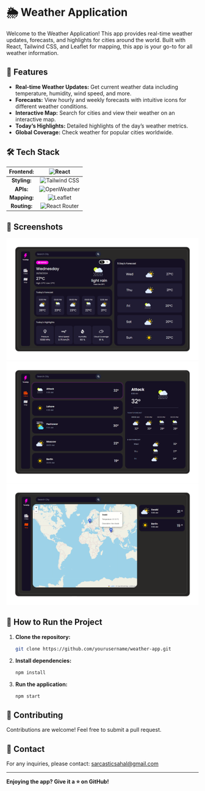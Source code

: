 # 🌦️ Weather Application

Welcome to the Weather Application! This app provides real-time weather updates, forecasts, and highlights for cities around the world. Built with React, Tailwind CSS, and Leaflet for mapping, this app is your go-to for all weather information. 

## 🚀 Features

- **Real-time Weather Updates:** Get current weather data including temperature, humidity, wind speed, and more.
- **Forecasts:** View hourly and weekly forecasts with intuitive icons for different weather conditions.
- **Interactive Map:** Search for cities and view their weather on an interactive map.
- **Today’s Highlights:** Detailed highlights of the day’s weather metrics.
- **Global Coverage:** Check weather for popular cities worldwide.

## 🛠️ Tech Stack

| **Frontend:** | ![React](https://img.shields.io/badge/React-20232A?style=for-the-badge&logo=react&logoColor=61DAFB) |
| :-----------: | :-------------------------------------------------------------------------------------------------: |
| **Styling:**  | ![Tailwind CSS](https://img.shields.io/badge/TailwindCSS-38B2AC?style=for-the-badge&logo=tailwind-css&logoColor=white) |
| **APIs:**     | ![OpenWeather](https://img.shields.io/badge/OpenWeather-ff8c00?style=for-the-badge&logo=OpenWeather&logoColor=white) |
| **Mapping:**  | ![Leaflet](https://img.shields.io/badge/Leaflet-199900?style=for-the-badge&logo=leaflet&logoColor=white) |
| **Routing:**  | ![React Router](https://img.shields.io/badge/React_Router-CA4245?style=for-the-badge&logo=react-router&logoColor=white) |

## 📸 Screenshots

![Weather App](./src/assets/weather.png)
![Weather App](./src/assets/cities.png)
![Weather App](./src/assets/map.png)

## 📜 How to Run the Project

1. **Clone the repository:**
    ```bash
    git clone https://github.com/yourusername/weather-app.git
    ```
2. **Install dependencies:**
    ```bash
    npm install
    ```
3. **Run the application:**
    ```bash
    npm start
    ```

## 🤝 Contributing

Contributions are welcome! Feel free to submit a pull request.

## 📧 Contact

For any inquiries, please contact: [sarcasticsahal@gmail.com](mailto:sarcasticsahal@gmail.com)

---

**Enjoying the app? Give it a ⭐️ on GitHub!**


